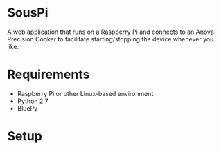 # SousPi
A web application that runs on a Raspberry Pi and connects to an Anova Precision Cooker to facilitate starting/stopping 
the device whenever you like.

# Requirements
- Raspberry Pi or other Linux-based environment
- Python 2.7
- BluePy

# Setup
